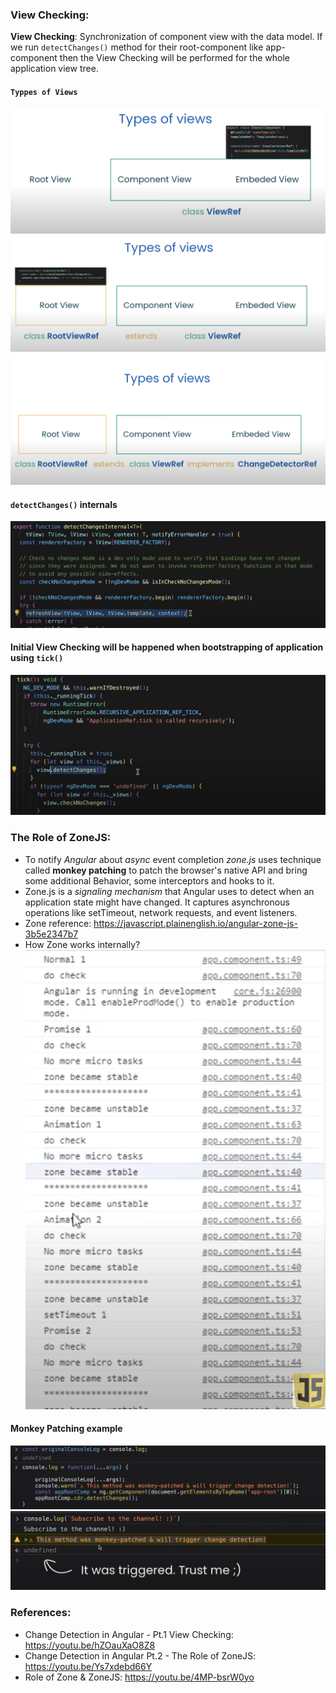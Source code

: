 ### View Checking:


**View Checking**: Synchronization of component view with the data model.
If we run `detectChanges()` method for their root-component like app-component then the View Checking will be performed for the whole application view tree.

####  `Typpes of Views`
![](./src/assets/view-checking.png)
![](./src/assets/view-checking-1.png)
![](./src/assets/view-checking-2.png)
#### `detectChanges()` internals
![](./src/assets/view-checking-3.png)
#### Initial View Checking will be happened when bootstrapping of application using `tick()`
![](./src/assets/view-checking-4.png)


### The Role of ZoneJS:
- To notify _Angular_ about _async_ event completion _zone.js_ uses technique called **monkey patching** to patch the browser's native API and bring some additional Behavior, some interceptors and hooks to it.
- Zone.js is a _signaling mechanism_ that Angular uses to detect when an application state might have changed. It captures asynchronous operations like setTimeout, network requests, and event listeners.
- Zone reference: https://javascript.plainenglish.io/angular-zone-js-3b5e2347b7
- How Zone works internally?
  ![](./src/assets/zoneJS-2.png)
#### Monkey Patching example
![](./src/assets/zoneJS.png)
![](./src/assets/zoneJS-1.png)
### References:
- Change Detection in Angular - Pt.1 View Checking: https://youtu.be/hZOauXaO8Z8
- Change Detection in Angular Pt.2 - The Role of ZoneJS: https://youtu.be/Ys7xdebd66Y
- Role of Zone & ZoneJS: https://youtu.be/4MP-bsrW0yo
